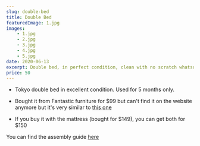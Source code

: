 ```yaml
---
slug: double-bed
title: Double Bed
featuredImage: 1.jpg
images:
    - 1.jpg
    - 2.jpg
    - 3.jpg
    - 4.jpg
    - 5.jpg
date: 2020-06-13
excerpt: Double bed, in perfect condition, clean with no scratch whatsoever
price: 50
---
```


* Tokyo double bed in excellent condition. Used for 5 months only.

* Bought it from Fantastic furniture for $99 but can't find it on the website anymore but it's very similar to [this one](https://www.gumtree.com.au/s-ad/ingleburn/beds/tokyo-double-bed-frame-with-dream-classic-double-mattress/1248498840)

* If you buy it with the mattress (bought for $149), you can get both for $150

You can find the assembly guide [here](https://www.fantasticfurniture.com.au/medias/Assembly-Tokyo-Double-Bed.pdf?context=bWFzdGVyfHJvb3R8MTg3OTk5NHxhcHBsaWNhdGlvbi9wZGZ8aDM2L2hjNS84ODAxNzU2ODA3MTk4LnBkZnwwYzk0NWY5YjNjNDVmZTY3MjMzNDljMDRjNzc0NWZmZDc1MThhMmMxYWQwNTcyZGZhZmI5Y2M4NzgwN2U3MTk2)
